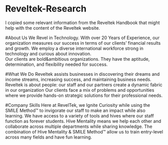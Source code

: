 # Reveltek-Research

I copied some relevant information from the Reveltek Handbook that might help with the content of the Reveltek website.

#About Us 
We Revel in Technology. With over 20 Years of Experience, our organization measures our success in terms of our clients’ financial results and growth. We employ a diverse international workforce strong in technology and curious about innovation.  
Our clients are bold&ambitious organizations. They have the aptitude, determination, and flexibility needed for success.

#What We Do 
Reveltek assists businesses in discovering their dreams and income streams, increasing success, and maintaining business needs. 
Reveltek is about people: our staff and our partners create a dynamic fabric in our organization 
Our clients face a mix of problems and opportunities where we provide hands-on strategic solutions for their professional needs.  

#Company Skills 
Here at RevelTek, we Ignite Curiosity while using the SMILE Method™ to invigorate our staff to make an impact while also learning. We have access to a variety of tools and hives where our staff function as forever students.
Hive Mentality means we help each other and collaborate across multiple departments while sharing knowledge. The combination of Hive Mentality & SMILE Method™ allow us to train entry-level across many fields and have fun learning. 
